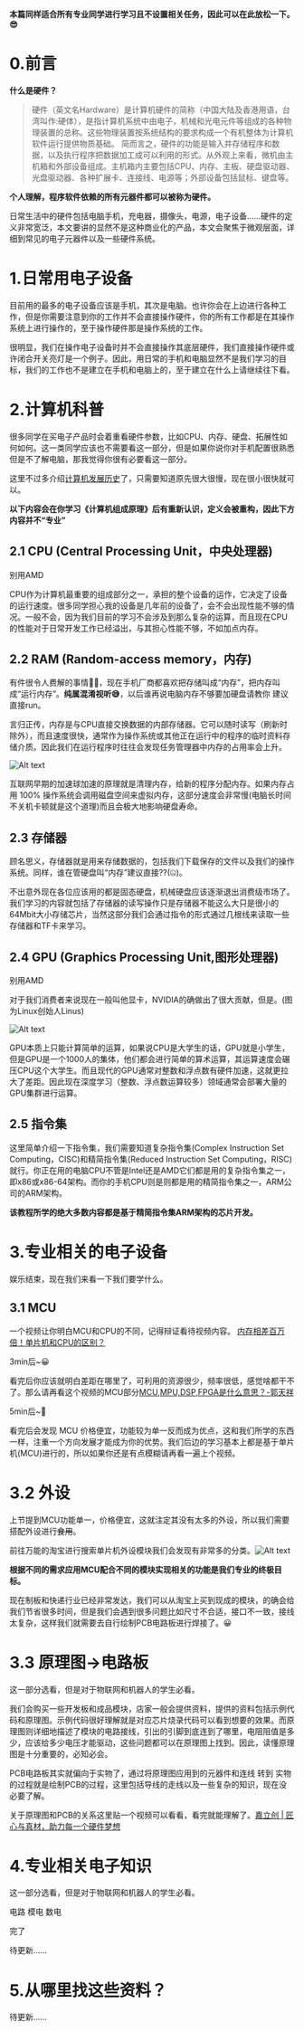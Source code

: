 **本篇同样适合所有专业同学进行学习且不设置相关任务，因此可以在此放松一下。😎**

# 0.前言
**什么是硬件？**

>硬件（英文名Hardware）是计算机硬件的简称（中国大陆及香港用语，台湾叫作:硬体），是指计算机系统中由电子，机械和光电元件等组成的各种物理装置的总称。这些物理装置按系统结构的要求构成一个有机整体为计算机软件运行提供物质基础。
简而言之，硬件的功能是输入并存储程序和数据，以及执行程序把数据加工成可以利用的形式。从外观上来看，微机由主机箱和外部设备组成。主机箱内主要包括CPU、内存、主板、硬盘驱动器、光盘驱动器、各种扩展卡、连接线、电源等；外部设备包括鼠标、键盘等。

**个人理解，程序软件依赖的所有元器件都可以被称为硬件。**

日常生活中的硬件包括电脑手机，充电器，摄像头，电源，电子设备……硬件的定义非常宽泛，本文要讲的显然不是这种商业化的产品，本文会聚焦于微观层面，详细到常见的电子元器件以及一些硬件系统。
# 1.日常用电子设备
目前用的最多的电子设备应该是手机，其次是电脑。也许你会在上边进行各种工作，但是你需要注意到你的工作并不会直接操作硬件，你的所有工作都是在其操作系统上进行操作的，至于操作硬件那是操作系统的工作。

很明显，我们在操作电子设备时并不会直接操作其底层硬件，我们直接操作硬件或许闭合开关亮灯是一个例子。因此，用日常的手机和电脑显然不是我们学习的目标，我们的工作也不是建立在手机和电脑上的，至于建立在什么上请继续往下看。
# 2.计算机科普
很多同学在买电子产品时会着重看硬件参数，比如CPU、内存、硬盘、拓展性如何如何。这一类同学应该也不需要看这一部分，但是如果你说你对手机配置很熟悉但是不了解电脑，那我觉得你很有必要看这一部分。

这里不过多介绍[计算机发展历史](https://www.jianshu.com/p/6fb655c286bc)了，只需要知道原先很大很慢，现在很小很快就可以。

**以下内容会在你学习《计算机组成原理》后有重新认识，定义会被重构，因此下方内容并不“专业”**

## 2.1 CPU (Central Processing Unit，中央处理器)
别用AMD

CPU作为计算机最重要的组成部分之一，承担的整个设备的运作，它决定了设备的运行速度。很多同学担心我的设备是几年前的设备了，会不会出现性能不够的情况。一般不会，因为我们目前的学习不会涉及到那么复杂的运算，而且现在CPU的性能对于日常开发工作已经溢出，与其担心性能不够，不如加点内存。

## 2.2 RAM (Random-access memory，内存)
有件很令人费解的事情🤦‍♂️，现在手机厂商都喜欢把存储叫成“内存”，把内存叫成“运行内存”。**纯属混淆视听😅**，以后谁再说电脑内存不够要加硬盘请教你 建议直接run。

言归正传，内存是与CPU直接交换数据的内部存储器。它可以随时读写（刷新时除外），而且速度很快，通常作为操作系统或其他正在运行中的程序的临时资料存储介质。因此我们在运行程序时往往会发现任务管理器中内存的占用率会上升。

![Alt text](Image/image9.png)


互联网早期的加速球加速的原理就是清理内存，给新的程序分配内存。如果内存占用 100% 操作系统会调用磁盘空间来虚拟内存，这部分速度会非常慢(电脑长时间不关机卡顿就是这个道理)而且会极大地影响硬盘寿命。
## 2.3 存储器 
顾名思义，存储器就是用来存储数据的，包括我们下载保存的文件以及我们的操作系统。同样，谁在管硬盘叫“内存”建议直接??(🤐)。

不出意外现在各位应该用的都是固态硬盘，机械硬盘应该逐渐退出消费级市场了。我们学习的内容就包括了存储器的读写操作只是存储器不能这么大只是很小的64Mbit大小存储芯片，当然这部分我们会通过指令的形式通过几根线来读取一些存储器和TF卡来学习。
## 2.4 GPU (Graphics Processing Unit,图形处理器)
别用AMD

对于我们消费者来说现在一般叫他显卡，NVIDIA的确做出了很大贡献，但是。(图为Linux创始人Linus)

![Alt text](Image/image11.png)

GPU本质上只能计算简单的运算，如果说CPU是大学生的话，GPU就是小学生，但是GPU是一个1000人的集体，他们都会进行简单的算术运算，其运算速度会碾压CPU这个大学生。而且现代的GPU通常对整数和浮点数有硬件加速，这就更拉大了差距。因此现在深度学习（整数、浮点数运算较多）领域通常会部署大量的GPU集群进行运算。
## 2.5 指令集
这里简单介绍一下指令集，我们需要知道复杂指令集(Complex Instruction Set Computing，CISC)和精简指令集(Reduced Instruction Set Computing，RISC)就行。你正在用的电脑CPU不管是Intel还是AMD它们都是用的复杂指令集之一，即x86或x86-64架构。而你的手机CPU则是则都是用的精简指令集之一，ARM公司的ARM架构。

**该教程所学的绝大多数内容都是基于精简指令集ARM架构的芯片开发。**

# 3.专业相关的电子设备
娱乐结束，现在我们来看一下我们要学什么。
## 3.1 MCU 
一个视频让你明白MCU和CPU的不同，记得辩证看待视频内容。 [内存相差百万倍！单片机和CPU的区别？](https://www.bilibili.com/video/BV1CZ4y1Z79w/?spm_id_from=333.999.0.0&vd_source=5db29094df1f8b26bddd1f8bfeda5fe3)

3min后~😀

看完后你应该就明白差距在哪里了，可利用的资源很少，频率很低，感觉啥都干不了。那么请再看这个视频的MCU部分[MCU,MPU,DSP,FPGA是什么意思？-郭天祥](https://www.bilibili.com/video/BV193411y7TW/?spm_id_from=333.337.search-card.all.click&vd_source=5db29094df1f8b26bddd1f8bfeda5fe3)

5min后~🍲

看完后会发现 MCU 价格便宜，功能较为单一反而成为优点，这和我们所学的东西一样，注重一个方向发展才能成为你的优势。我们后边的学习基本上都是基于单片机(MCU)进行的，所以如果你还是有点模糊请再看一遍上个视频。
# 3.2 外设
上节提到MCU功能单一，价格便宜，这就注定其没有太多的外设，所以我们需要搭配外设进行~~食用~~。

前往万能的淘宝进行搜索单片机外设模块我们会发现有非常多的分类。![Alt text](Image/image10.jpg)

**根据不同的需求应用MCU配合不同的模块实现相关的功能是我们专业的终极目标。**

现在制板和快递行业已经非常发达，我们可以从淘宝上买到现成的模块，的确会给我们节省很多时间，但是我们会遇到很多问题比如尺寸不合适，接口不一致，接线太复杂，这样我们就需要去自行绘制PCB电路板进行焊接了。😀

# 3.3 原理图->电路板
这一部分选看，但是对于物联网和机器人的学生必看。

我们会购买一些开发板和成品模块，店家一般会提供资料，提供的资料包括示例代码和原理图。示例代码很好理解就是对应芯片烧录代码可以看到想要的效果。而原理图则详细地描述了模块的电路接线，引出的引脚到底连到了哪里，电阻阻值是多少，应该给多少电压才能驱动，这些问题都可以在原理图上找到。因此，读懂原理图是十分重要的，必知必会。

PCB电路板其实就偏向于实物了，通过将原理图应用到的元器件和连线 转到 实物的过程就是绘制PCB的过程，这里包括导线的走线以及一些复杂的知识，现在没必要了解。

关于原理图和PCB的关系这里贴一个视频可以看看，看完就能理解了。[嘉立创 | 匠心与真材，助力每一个硬件梦想](https://www.bilibili.com/video/BV1vv4y1P73k/?spm_id_from=333.999.0.0&vd_source=5db29094df1f8b26bddd1f8bfeda5fe3)
# 4.专业相关电子知识
这一部分选看，但是对于物联网和机器人的学生必看。

电路 模电 数电

完了

待更新……
# 5.从哪里找这些资料？
待更新……
